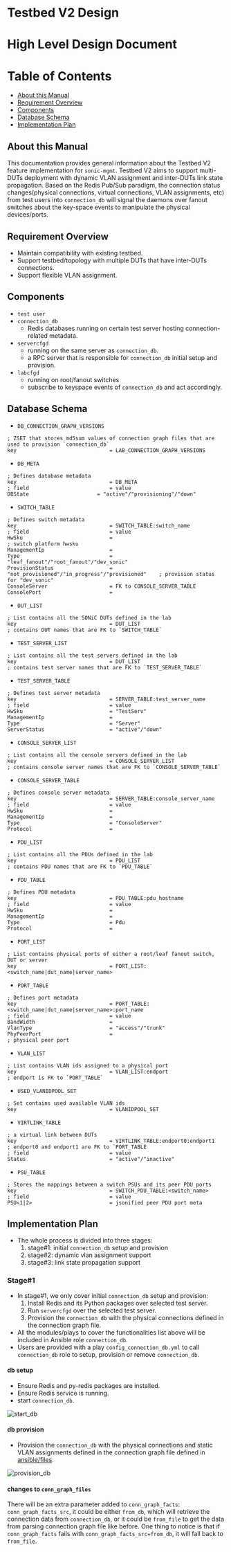 # Testbed V2 Design
# High Level Design Document


# Table of Contents
  * [About this Manual](#about-this-manual)
  * [Requirement Overview](#Requirement-Overview)
  * [Components](#Components)
  * [Database Schema](#Database-Schema)
  * [Implementation Plan](#Implementation-Plan)


## About this Manual
This documentation provides general information about the Testbed V2 feature implementation for `sonic-mgmt`. Testbed V2 aims to support multi-DUTs deployment with dynamic VLAN assignment and inter-DUTs link state propagation. Based on the Redis Pub/Sub paradigm, the connection status changes(physical connections, virtual connections, VLAN assignments, etc) from test users into `connection_db` will signal the daemons over fanout switches about the key-space events to manipulate the physical devices/ports.

## Requirement Overview
* Maintain compatibility with existing testbed.
* Support testbed/topology with multiple DUTs that have inter-DUTs connections.
* Support flexible VLAN assignment.

## Components
* `test user`
* `connection_db`
  * Redis databases running on certain test server hosting connection-related metadata.
* `servercfgd`
  * running on the same server as `connection_db`.
  * a RPC server that is responsible for `connection_db` initial setup and provision.
* `labcfgd`
  * running on root/fanout switches
  * subscribe to keyspace events of `connection_db` and act accordingly.

## Database Schema
* `DB_CONNECTION_GRAPH_VERSIONS`
```
; ZSET that stores md5sum values of connection graph files that are used to provision `connection_db`
key                              = LAB_CONNECTION_GRAPH_VERSIONS
```
* `DB_META`
```
; Defines database metadata
key                              = DB_META
; field                          = value
DBState                      = "active"/"provisioning"/"down"
```
* `SWITCH_TABLE`
```
; Defines switch metadata
key                              = SWITCH_TABLE:switch_name
; field                          = value
HwSku                            =                                                  ; switch platform hwsku
ManagementIp                     =
Type                             = "leaf_fanout"/"root_fanout"/"dev_sonic"
ProvisionStatus                  = "not_provisioned"/"in_progress"/"provisioned"    ; provision status for "dev_sonic"
ConsoleServer                    = FK to CONSOLE_SERVER_TABLE
ConsolePort                      =
```
* `DUT_LIST`
```
; List contains all the SONiC DUTs defined in the lab
key                              = DUT_LIST                                         ; contains DUT names that are FK to `SWITCH_TABLE`
```
* `TEST_SERVER_LIST`
```
; List contains all the test servers defined in the lab
key                              = DUT_LIST                                         ; contains test server names that are FK to `TEST_SERVER_TABLE`
```
* `TEST_SERVER_TABLE`
```
; Defines test server metadata
key                              = SERVER_TABLE:test_server_name
; field                          = value
HwSku                            = "TestServ"
ManagementIp                     =
Type                             = "Server"
ServerStatus                     = "active"/"down"
```
* `CONSOLE_SERVER_LIST`
```
; List contains all the console servers defined in the lab
key                              = CONSOLE_SERVER_LIST                                         ; contains console server names that are FK to `CONSOLE_SERVER_TABLE`
```
* `CONSOLE_SERVER_TABLE`
```
; Defines console server metadata
key                              = SERVER_TABLE:console_server_name
; field                          = value
HwSku                            =
ManagementIp                     =
Type                             = "ConsoleServer"
Protocol                         =
```
* `PDU_LIST`
```
; List contains all the PDUs defined in the lab
key                              = PDU_LIST                                         ; contains PDU names that are FK to `PDU_TABLE`
```
* `PDU_TABLE`
```
; Defines PDU metadata
key                              = PDU_TABLE:pdu_hostname
; field                          = value
HwSku                            =
ManagementIp                     =
Type                             = Pdu
Protocol                         =
```
* `PORT_LIST`
```
; List contains physical ports of either a root/leaf fanout switch, DUT or server 
key                              = PORT_LIST:<switch_name|dut_name|server_name>
```
* `PORT_TABLE`
```
; Defines port metadata
key                              = PORT_TABLE:<switch_name|dut_name|server_name>:port_name
; field                          = value
BandWidth                        =
VlanType                         = "access"/"trunk"
PhyPeerPort                      =                                                  ; physical peer port
```
* `VLAN_LIST`
```
; List contains VLAN ids assigned to a physical port
key                              = VLAN_LIST:endport                                ; endport is FK to `PORT_TABLE`
```
* `USED_VLANIDPOOL_SET`
```
; Set contains used available VLAN ids
key                              = VLANIDPOOL_SET
```
* `VIRTLINK_TABLE`
```
; a virtual link between DUTs
key                              = VIRTLINK_TABLE:endport0:endport1                  ; endport0 and endport1 are FK to `PORT_TABLE
; field                          = value
Status                           = "active"/"inactive"
```
* `PSU_TABLE`
```
; Stores the mappings between a switch PSUs and its peer PDU ports
key                              = SWITCH_PDU_TABLE:<switch_name>
; field                          = value
PSU<1|2>                         = jsonified peer PDU port meta
```

## Implementation Plan
* The whole process is divided into three stages:
   1. stage#1: initial `connection_db` setup and provision
   2. stage#2: dynamic vlan assignment support
   3. stage#3: link state propagation support

### Stage#1
* In stage#1, we only cover initial `connection_db` setup and provision:
  1. Install Redis and its Python packages over selected test server.
  2. Run `servercfgd` over the selected test server.
  3. Provision the `connection_db` with the physical connections defined in the connection graph file.
* All the modules/plays to cover the functionalities list above will be included in Ansible role `connection_db`.
* Users are provided with a play `config_connection_db.yml` to call `connection_db` role to setup, provision or remove `connection_db`.

#### db setup
* Ensure Redis and py-redis packages are installed.
* Ensure Redis service is running.
* start `connection_db`.

![start_db](img/testbed_v2_start_db.png)

#### db provision
* Provision the `connection_db` with the physical connections and static VLAN assignments defined in the connection graph file defined in [ansible/files](https://github.com/Azure/sonic-mgmt/tree/master/ansible/files).

![provision_db](img/testbed_v2_provision_db.png)


#### changes to `conn_graph_files`
There will be an extra parameter added to `conn_graph_facts`: `conn_graph_facts_src`, it could be either `from_db`, which will retrieve the connection data from `connection_db`, or it could be `from_file` to get the data from parsing connection graph file like before. One thing to notice is that if `conn_graph_facts` fails with `conn_graph_facts_src=from_db`, it will fall back to `from_file`.
